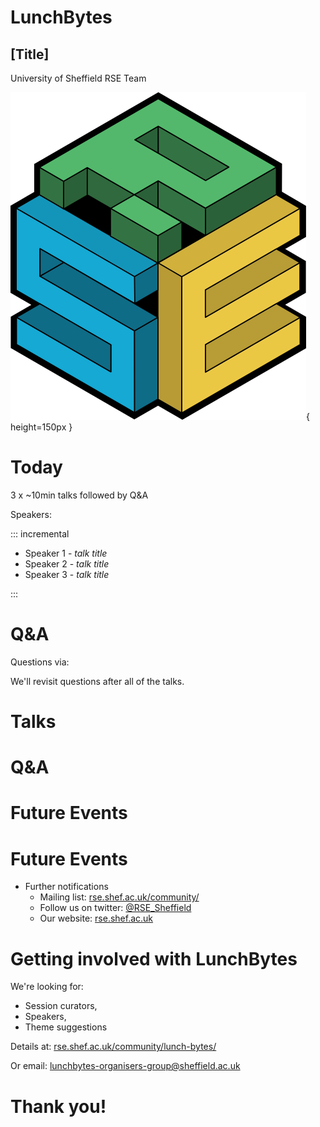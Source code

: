 # LunchBytes
## [Title]
<style>
    .reveal h1 { font-size:2em; }
    .reveal h2 { font-size:1em; }
</style>

<!-- [date] -->

University of Sheffield RSE Team

![](images/RSE_logo_blackborder.png){ height=150px }


# Today

3 x ~10min talks followed by Q&A

Speakers:

::: incremental

* Speaker 1 - *talk title*
* Speaker 2 - *talk title*
* Speaker 3 - *talk title*

:::


# Q&A

Questions via:
<!-- *jamboard link* -->

We'll revisit questions after all of the talks.


# Talks


# Q&A


# Future Events

<!-- * LunchBytes: [next lunchbytes] -->


# Future Events

* Further notifications
    * Mailing list: [rse.shef.ac.uk/community/](https://rse.shef.ac.uk/community/)
    * Follow us on twitter: [\@RSE_Sheffield](https://twitter.com/RSE_Sheffield)
    * Our website: [rse.shef.ac.uk](https://rse.shef.ac.uk/)


# Getting involved with LunchBytes

We're looking for:

* Session curators,
* Speakers,
* Theme suggestions

Details at: [rse.shef.ac.uk/community/lunch-bytes/](https://rse.shef.ac.uk/community/lunch-bytes/)

Or email: <lunchbytes-organisers-group@sheffield.ac.uk>

# Thank you!
